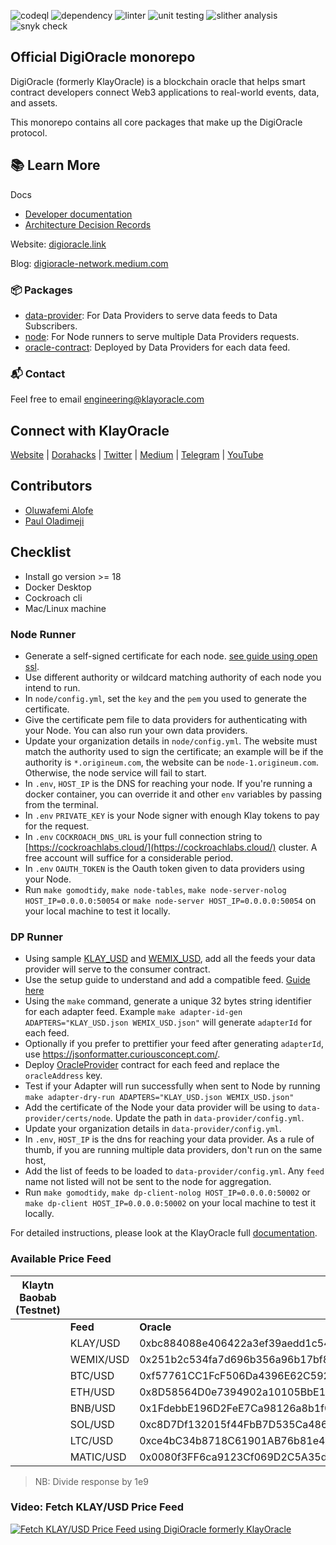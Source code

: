 ![codeql](https://github.com/KlayOracle/klayoracle-monorepo/actions/workflows/codeql.yml/badge.svg)
![dependency](https://github.com/KlayOracle/klayoracle-monorepo/actions/workflows/dependency-review.yml/badge.svg)
![linter](https://github.com/KlayOracle/klayoracle-monorepo/actions/workflows/golang-ci.yml/badge.svg)
![unit testing](https://github.com/KlayOracle/klayoracle-monorepo/actions/workflows/gounit-test.yml/badge.svg)
![slither analysis](https://github.com/KlayOracle/klayoracle-monorepo/actions/workflows/slither.yml/badge.svg)
![snyk check](https://github.com/KlayOracle/klayoracle-monorepo/actions/workflows/snyk.yml/badge.svg)

## Official DigiOracle monorepo

DigiOracle (formerly KlayOracle) is a blockchain oracle that helps smart contract developers connect Web3 applications to real-world events, data, and assets.

This monorepo contains all core packages that make up the DigiOracle protocol.

## 📚 Learn More

Docs
- [Developer documentation](https://klayoracle.gitbook.io/v1.0.0/)
- [Architecture Decision Records](/docs/arch)

Website: [digioracle.link](https://digioracle.link)

Blog: [digioracle-network.medium.com](https://digioracle-network.medium.com)

### 📦 Packages

- [data-provider](/data-provider): For Data Providers to serve data feeds to Data Subscribers.
- [node](/node): For Node runners to serve multiple Data Providers requests.
- [oracle-contract](/oracle-contract): Deployed by Data Providers for each data feed. 


### 📬 Contact

Feel free to email engineering@klayoracle.com

## Connect with KlayOracle

[Website](https://digioracle.link) | [Dorahacks](https://community.dorahacks.io/t/klayoracle-an-open-source-oracle-framework-to-securely-integrate-off-chain-data-with-klaytn-smart-contracts/58) | [Twitter](https://twitter.com/klayoracle) | [Medium](https://digioracle-network.medium.com/) | [Telegram](https://t.me/klayoracle) | [YouTube](https://www.youtube.com/@klayoracle)

## Contributors

- [Oluwafemi Alofe](https://www.linkedin.com/in/oluwafemialofe/)
- [Paul Oladimeji](https://www.linkedin.com/in/pauloladimeji/)

## Checklist

- Install go version >= 18
- Docker Desktop
- Cockroach cli
- Mac/Linux machine

### Node Runner

- Generate a self-signed certificate for each node. [see guide using open ssl](setup-guide/openssl).
- Use different authority or wildcard matching authority of each node you intend to run.
- In `node/config.yml`, set the `key` and the `pem` you used to generate the certificate.
- Give the certificate pem file to data providers for authenticating with your Node. You can also run your own data providers.
- Update your organization details in `node/config.yml`. The website must match the authority used to sign the certificate; an example will be if the authority is `*.origineum.com`, the website can be `node-1.origineum.com`. Otherwise, the node service will fail to start.
- In `.env`, `HOST_IP` is the DNS for reaching your node. If you're running a docker container, you can override it and other `env` variables by passing from the terminal.
- In `.env` `PRIVATE_KEY` is your Node signer with enough Klay tokens to pay for the request.
- In `.env` `COCKROACH_DNS_URL` is your full connection string to [https://cockroachlabs.cloud/](https://cockroachlabs.cloud/) cluster. A free account will suffice for a considerable period.
- In `.env` `OAUTH_TOKEN` is the Oauth token given to data providers using your Node.
- Run `make gomodtidy`, `make node-tables`, `make node-server-nolog HOST_IP=0.0.0.0:50054` or `make node-server HOST_IP=0.0.0.0:50054` on your local machine to test it locally.

### DP Runner

- Using sample [KLAY_USD](data-provider/feeds/KLAY_USD.json) and [WEMIX_USD](data-provider/feeds/WEMIX_USD.json), add all the feeds your data provider will serve to the consumer contract.
- Use the setup guide to understand and add a compatible feed. [Guide here](https://klayoracle.gitbook.io/v1.0.0/data-providers/)
- Using the `make` command, generate a unique 32 bytes string identifier for each adapter feed. Example `make adapter-id-gen ADAPTERS="KLAY_USD.json WEMIX_USD.json"` will generate `adapterId` for each feed.
- Optionally if you prefer to prettifier your feed after generating `adapterId`, use https://jsonformatter.curiousconcept.com/.
- Deploy [OracleProvider](https://github.com/KlayOracle/klayoracle-monorepo/blob/development/oracle-contract/contracts/OracleProviderSample.sol) contract for each feed and replace the `oracleAddress` key.
- Test if your Adapter will run successfully when sent to Node by running `make adapter-dry-run ADAPTERS="KLAY_USD.json WEMIX_USD.json"`
- Add the certificate of the Node your data provider will be using to `data-provider/certs/node`. Update the path in `data-provider/config.yml`.
- Update your organization details in `data-provider/config.yml`.
- In `.env`, `HOST_IP` is the dns for reaching your data provider. As a rule of thumb, if you are running multiple data providers, don't run on the same host,
- Add the list of feeds to be loaded to `data-provider/config.yml`. Any `feed` name not listed will not be sent to the node for aggregation.
- Run `make gomodtidy`, `make dp-client-nolog HOST_IP=0.0.0.0:50002` or `make dp-client HOST_IP=0.0.0.0:50002` on your local machine to test it locally.

For detailed instructions, please look at the KlayOracle full [documentation](https://klayoracle.gitbook.io/v1.0.0/).

### Available Price Feed

| **Klaytn Baobab (Testnet)**  	 | 	            | 	           |
|--------------------------------|--------------|-------------|
| 	                   | **Feed**   	 | **Oracle**	 |   	|   	|
| 	                    | KLAY/USD  	  | 	0xbc884088e406422a3ef39aedd1c546de7ac4be7c           |
| 	                              | WEMIX/USD  	 | 0x251b2c534fa7d696b356a96b17bf87a2ad38f394	           |
| 	                              | BTC/USD  	   | 0xf57761CC1FcF506Da4396E62C5920C1632c30620	           |
| 	                              | ETH/USD  	   | 0x8D58564D0e7394902a10105BbE183c9A44f02d1d	           |
| 	                              | BNB/USD  	   | 0x1FdebbE196D2FeE7Ca98126a8b1f0f42a6E2833f	           |
| 	                              | SOL/USD  	   | 0xc8D7Df132015f44FbB7D535Ca48677cC129566c8	           |
| 	                              | LTC/USD  	   | 0xce4bC34b8718C61901AB76b81e4e6BA8d096eAce	           |
| 	                              | MATIC/USD  	 | 	 0x0080f3FF6ca9123Cf069D2C5A35d6463E6Faa0BD          |

>NB: Divide response by 1e9

### Video: Fetch KLAY/USD Price Feed

[![Fetch KLAY/USD Price Feed using DigiOracle formerly KlayOracle](https://user-images.githubusercontent.com/7295729/257072009-19734d6b-1f6e-4cc7-8301-e6ffae5a7665.png)](https://www.youtube.com/watch?v=pJJK9vz_Y_Q)
